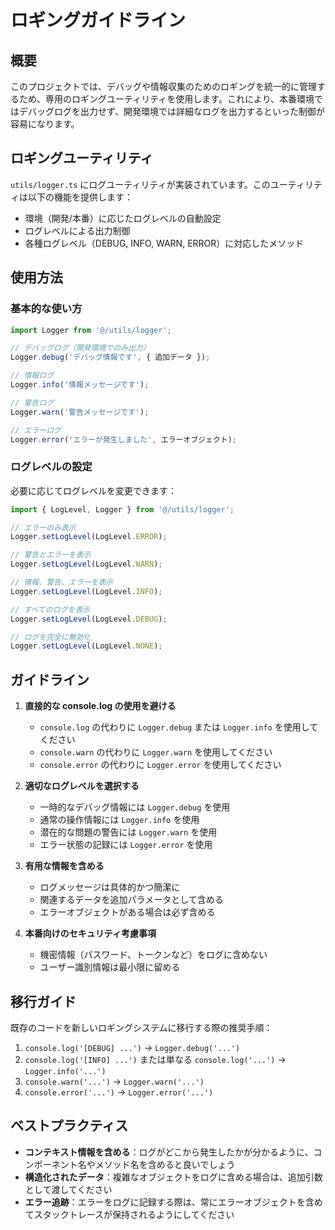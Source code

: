 # ロギングガイドライン

## 概要

このプロジェクトでは、デバッグや情報収集のためのロギングを統一的に管理するため、専用のロギングユーティリティを使用します。これにより、本番環境ではデバッグログを出力せず、開発環境では詳細なログを出力するといった制御が容易になります。

## ロギングユーティリティ

`utils/logger.ts` にログユーティリティが実装されています。このユーティリティは以下の機能を提供します：

- 環境（開発/本番）に応じたログレベルの自動設定
- ログレベルによる出力制御
- 各種ログレベル（DEBUG, INFO, WARN, ERROR）に対応したメソッド

## 使用方法

### 基本的な使い方

```typescript
import Logger from '@/utils/logger';

// デバッグログ（開発環境でのみ出力）
Logger.debug('デバッグ情報です', { 追加データ });

// 情報ログ
Logger.info('情報メッセージです');

// 警告ログ
Logger.warn('警告メッセージです');

// エラーログ
Logger.error('エラーが発生しました', エラーオブジェクト);
```

### ログレベルの設定

必要に応じてログレベルを変更できます：

```typescript
import { LogLevel, Logger } from '@/utils/logger';

// エラーのみ表示
Logger.setLogLevel(LogLevel.ERROR);

// 警告とエラーを表示
Logger.setLogLevel(LogLevel.WARN);

// 情報、警告、エラーを表示
Logger.setLogLevel(LogLevel.INFO);

// すべてのログを表示
Logger.setLogLevel(LogLevel.DEBUG);

// ログを完全に無効化
Logger.setLogLevel(LogLevel.NONE);
```

## ガイドライン

1. **直接的な console.log の使用を避ける**
   - `console.log` の代わりに `Logger.debug` または `Logger.info` を使用してください
   - `console.warn` の代わりに `Logger.warn` を使用してください
   - `console.error` の代わりに `Logger.error` を使用してください

2. **適切なログレベルを選択する**
   - 一時的なデバッグ情報には `Logger.debug` を使用
   - 通常の操作情報には `Logger.info` を使用
   - 潜在的な問題の警告には `Logger.warn` を使用
   - エラー状態の記録には `Logger.error` を使用

3. **有用な情報を含める**
   - ログメッセージは具体的かつ簡潔に
   - 関連するデータを追加パラメータとして含める
   - エラーオブジェクトがある場合は必ず含める

4. **本番向けのセキュリティ考慮事項**
   - 機密情報（パスワード、トークンなど）をログに含めない
   - ユーザー識別情報は最小限に留める

## 移行ガイド

既存のコードを新しいロギングシステムに移行する際の推奨手順：

1. `console.log('[DEBUG] ...')` → `Logger.debug('...')`
2. `console.log('[INFO] ...')` または単なる `console.log('...')` → `Logger.info('...')`
3. `console.warn('...')` → `Logger.warn('...')`
4. `console.error('...')` → `Logger.error('...')`

## ベストプラクティス

- **コンテキスト情報を含める**：ログがどこから発生したかが分かるように、コンポーネント名やメソッド名を含めると良いでしょう
- **構造化されたデータ**：複雑なオブジェクトをログに含める場合は、追加引数として渡してください
- **エラー追跡**：エラーをログに記録する際は、常にエラーオブジェクトを含めてスタックトレースが保持されるようにしてください 